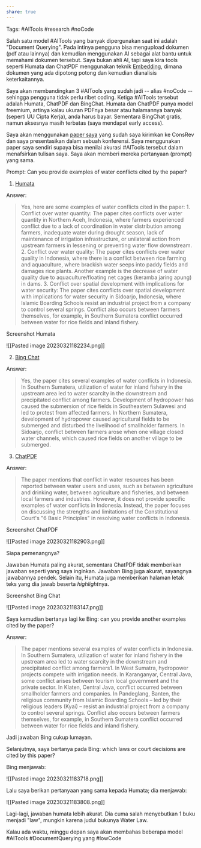 ```yaml
---
share: true
---
```



Tags: #AITools #research #noCode 


Salah satu model #AITools yang banyak dipergunakan saat ini adalah "Document Querying". Pada intinya pengguna bisa mengupload dokumen (pdf atau lainnya) dan kemudian menggunakan AI sebagai alat bantu untuk memahami dokumen tersebut. Saya bukan ahli AI, tapi saya kira tools seperti Humata dan ChatPDF menggunakan teknik [Embedding](https://platform.openai.com/docs/guides/embeddings/what-are-embeddings), dimana dokumen yang ada dipotong potong dan kemudian dianalisis keterkaitannya. 

Saya akan membandingkan 3 #AITools yang sudah jadi -- alias #noCode --sehingga pengguna tidak perlu ribet coding. Ketiga #AITools tersebut adalah Humata, ChatPDF dan BingChat. Humata dan ChatPDF punya model freemium, artinya kalau ukuran PDFnya besar atau halamannya banyak (seperti UU Cipta Kerja), anda harus bayar. Sementara BingChat gratis, namun aksesnya masih terbatas (saya mendapat early access). 

Saya akan menggunakan [paper saya](https://deliverypdf.ssrn.com/delivery.php?ID=179007082000074113066122081099003011008035001029052027018027027126006116098066097070031119115055051016105083113123097124088068044036091040041106075009119113028025067007073125123095002067073025006070084117082100015091001087086081011125004122027027017&EXT=pdf&INDEX=TRUE) yang sudah saya kirimkan ke ConsRev dan saya presentasikan dalam sebuah konferensi. Saya menggunakan paper saya sendiri supaya  bisa menilai akurasi #AITools tersebut dalam menafsirkan tulisan saya. Saya akan memberi mereka pertanyaan (prompt) yang sama. 

Prompt: Can you provide examples of water conflicts cited by the paper?


1. [Humata](https://app.humata.ai/)


Answer: 
>Yes, here are some examples of water conflicts cited in the paper: 1. Conflict over water quantity: The paper cites conflicts over water quantity in Northern Aceh, Indonesia, where farmers experienced conflict due to a lack of coordination in water distribution among farmers, inadequate water during drought season, lack of maintenance of irrigation infrastructure, or unilateral action from upstream farmers in lessening or preventing water flow downstream. 2. Conflict over water quality: The paper cites conflicts over water quality in Indonesia, where there is a conflict between rice farming and aquaculture, where brackish water seeps into paddy fields and damages rice plants. Another example is the decrease of water quality due to aquaculture/floating net cages (keramba jaring apung) in dams. 3. Conflict over spatial development with implications for water security: The paper cites conflicts over spatial development with implications for water security in Sidoarjo, Indonesia, where Islamic Boarding Schools resist an industrial project from a company to control several springs. Conflict also occurs between farmers themselves, for example, in Southern Sumatera conflict occurred between water for rice fields and inland fishery.


Screenshot Humata

![[Pasted image 20230321182234.png]]

2. [Bing Chat](https://www.bing.com/new)

Answer:

> Yes, the paper cites several examples of water conflicts in Indonesia. In Southern Sumatera, utilization of water for inland fishery in the upstream area led to water scarcity in the downstream and precipitated conflict among farmers. Development of hydropower has caused the submersion of rice fields in Southeastern Sulawesi and led to protest from affected farmers. In Northern Sumatera, development of hydropower caused agricultural fields to be submerged and disturbed the livelihood of smallholder farmers. In Sidoarjo, conflict between farmers arose when one village closed water channels, which caused rice fields on another village to be submerged.

3. [ChatPDF](https://www.chatpdf.com/)

Answer:

> The paper mentions that conflict in water resources has been reported between water users and uses, such as between agriculture and drinking water, between agriculture and fisheries, and between local farmers and industries. However, it does not provide specific examples of water conflicts in Indonesia. Instead, the paper focuses on discussing the strengths and limitations of the Constitutional Court's "6 Basic Principles" in resolving water conflicts in Indonesia.

Screenshot ChatPDF

![[Pasted image 20230321182903.png]]

Siapa pemenangnya?

Jawaban Humata paling akurat, sementara ChatPDF tidak memberikan jawaban seperti yang saya inginkan. Jawaban Bing juga akurat, sayangnya jawabannya pendek. Selain itu, Humata juga memberikan halaman letak teks yang dia jawab beserta *highlight*nya. 

Screenshot Bing Chat

![[Pasted image 20230321183147.png]]

Saya kemudian bertanya lagi ke Bing: can you provide another examples cited by the paper?

Answer:

> The paper mentions several examples of water conflicts in Indonesia. In Southern Sumatera, utilization of water for inland fishery in the upstream area led to water scarcity in the downstream and precipitated conflict among farmers1. In West Sumatra, hydropower projects compete with irrigation needs. In Karanganyar, Central Java, some conflict arises between tourism local government and the private sector. In Klaten, Central Java, conflict occurred between smallholder farmers and companies. In Pandeglang, Banten, the religious community from Islamic Boarding Schools – led by their religious leaders (Kyai) – resist an industrial project from a company to control several springs. Conflict also occurs between farmers themselves, for example, in Southern Sumatera conflict occurred between water for rice fields and inland fishery.

Jadi jawaban Bing cukup lumayan.

Selanjutnya, saya bertanya pada Bing: 
which laws or court decisions are cited by this paper?

Bing menjawab:

![[Pasted image 20230321183718.png]]

Lalu saya berikan pertanyaan yang sama kepada Humata; dia menjawab:

![[Pasted image 20230321183808.png]]

Lagi-lagi, jawaban humata lebih akurat. Dia cuma salah menyebutkan 1 buku menjadi "law", mungkin karena judul bukunya Water Law.

Kalau ada waktu, minggu depan saya akan membahas beberapa model #AITools #DocumentQuerying yang #lowCode

